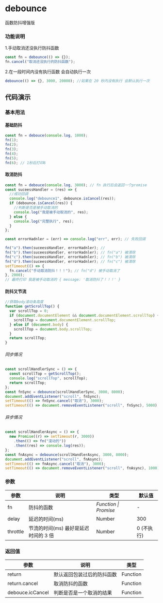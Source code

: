 # debounce

函数防抖增强版

### 功能说明

1.手动取消还没执行防抖函数

```js
const fn = debounce(() => {});
fn.cancel("取消还没执行的防抖函数");
```

2.在一段时间内没有执行函数 会自动执行一次

```js
debounce(() => {}, 3000, 20000); //如果在 20 秒内没有执行 会默认执行一次
```

## 代码演示

### 基本用法

#### 基础防抖

```js
const fn = debouce(console.log, 1000);
fn(1);
fn(2);
fn(3);
fn(4);
fn(5);
fn(6); // 1秒后打印6
```

#### 取消防抖

```js
const fn = debouce(console.log, 3000); // fn 执行后会返回一个promise
const suceessHandler = (res) => {
  //成功回调
  console.log("debounce1", debounce.isCancel(res));
  if (debounce.isCancel(res)) {
    //判断是否是被手动取消的
    console.log("我是被手动取消的", res);
  } else {
    console.log("完整执行", res);
  }
};

const errorHadnler = (err) => console.log("err", err); // 失败回调

fn("a").then(suceessHandler, errorHadnler); //
fn("b").then(suceessHandler, errorHadnler); // fn("a") 被清除
fn("c").then(suceessHandler, errorHadnler); // fn("b") 被清除
fn("d").then(suceessHandler, errorHadnler); // fn("c") 被清除
setTimeout(() => {
  fn.cancel("手动取消防抖！！！"); // fn("d") 被手动取消了
}, 2000);
// 最终打印 我是被手动取消的 { message: '取消防抖了！！！' }
```

#### 防抖又节流

```js
//获取body滚动条高度
function getScrollTop() {
  var scrollTop = 0;
  if (document.documentElement && document.documentElement.scrollTop) {
    scrollTop = document.documentElement.scrollTop;
  } else if (document.body) {
    scrollTop = document.body.scrollTop;
  }
  return scrollTop;
}
```

###### 同步情况

```js
const scrollHandlerSync = () => {
  const scrollTop = getScrollTop();
  console.log("scrollTop", scrollTop);
  return scrollTop;
};
const fnSync = debounce(scrollHandlerSync, 3000, 8000);
document.addEventListener("scroll", fnSync);
setTimeout(() => fnSync.cancel("取消"), 3000);
setTimeout(() => document.removeEventListener("scroll", fnSync), 5000);
```

###### 异步情况

```js
const scrollHandlerAsync = () => {
  new Promise((r) => setTimeout(r, 3000))
    .then(() => fn("滚动的"))
    .then((res) => console.log(res));
};
const fnAsync = debounce(scrollHandlerAsync, 3000, 8000);
document.addEventListener("scroll", fnAsync);
setTimeout(() => fnAsync.cancel("取消"), 3000);
setTimeout(() => document.removeEventListener("scroll", fnAsync), 1000);
```

### 参数

| 参数     | 说明                                 | 类型                  | 默认值     |
| -------- | ------------------------------------ | --------------------- | ---------- |
| fn       | 防抖的函数                           | _Function \| Promise_ | -          |
| delay    | 延迟的时间(ms)                       | Number                | 300        |
| throttle | 节流的时间(ms) 最好是延迟时间的 3 倍 | Number                | 0 (不执行) |

### 返回值

| 参数             | 说明                       | 类型     |
| ---------------- | -------------------------- | -------- |
| return           | 默认返回包装过后的防抖函数 | Function |
| return.cancel    | 取消防抖的函数             | Function |
| debouce.icCancel | 判断是否是一个取消的结果   | Function |
